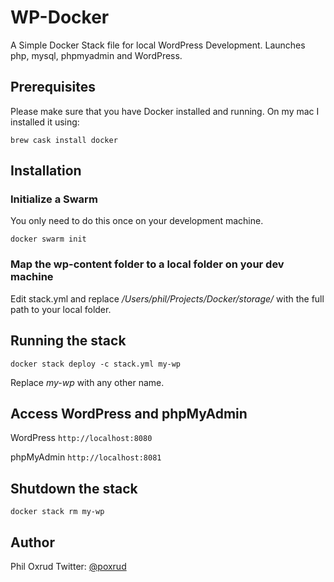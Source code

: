 # WP-Docker 
A Simple Docker Stack file for local WordPress Development. 
Launches php, mysql, phpmyadmin and WordPress.


## Prerequisites
Please make sure that you have Docker installed and running. 
On my mac I installed it using: 

``` 
brew cask install docker 
```

## Installation 
### Initialize a Swarm
You only need to do this once on your development machine. 

```
docker swarm init
```

### Map the wp-content folder to a local folder on your dev machine
Edit stack.yml and replace _/Users/phil/Projects/Docker/storage/_ with the full path to your local folder. 

## Running the stack
```
docker stack deploy -c stack.yml my-wp
```
Replace _my-wp_ with any other name. 

## Access WordPress and phpMyAdmin
WordPress ``` http://localhost:8080 ```

phpMyAdmin ``` http://localhost:8081 ```


## Shutdown the stack
```
docker stack rm my-wp
```

## Author
Phil Oxrud
Twitter: [@poxrud](https://www.twitter.com/poxrud)
